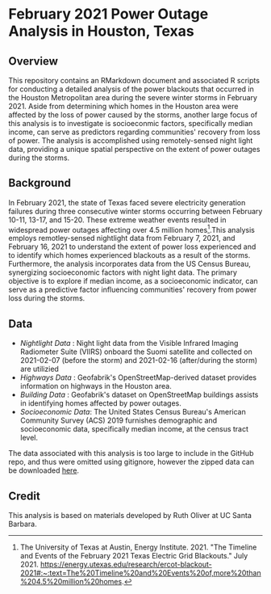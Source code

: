 # February 2021 Power Outage Analysis in Houston, Texas
## Overview
This repository contains an RMarkdown document and associated R scripts for conducting a detailed analysis of the power blackouts that occurred in the Houston Metropolitan area during the severe winter storms in February 2021. Aside from determining which homes in the Houston area were affected by the loss of power caused by the storms, another large focus of this analysis is to investigate is socioeconmic factors, specifically median income, can serve as predictors regarding communities' recovery from loss of power. The analysis is accomplished using remotely-sensed night light data, providing a unique spatial perspective on the extent of power outages during the storms.

## Background
In February 2021, the state of Texas faced severe electricity generation failures during three consecutive winter storms occurring between February 10-11, 13-17, and 15-20. These extreme weather events resulted in widespread power outages affecting over 4.5 million homes[^utexas].This analysis employs remotley-sensed nightlight data from February 7, 2021, and February 16, 2021 to understand the extent of power loss experienced and to identify which homes experienced blackouts as a result of the storms. Furthermore, the analysis incorporates data from the US Census Bureau, synergizing socioeconomic factors with night light data. The primary objective is to explore if median income, as a socioeconomic indicator, can serve as a predictive factor influencing communities' recovery from power loss during the storms.

## Data
- *Nightlight Data* : Night light data from the Visible Infrared Imaging Radiometer Suite (VIIRS) onboard the Suomi satellite and collected on 2021-02-07 (before the storm) and 2021-02-16 (after/during the storm) are utilizied
- *Highways Data* : Geofabrik's OpenStreetMap-derived dataset provides information on highways in the Houston area.
- *Building Data* : Geofabrik's dataset on OpenStreetMap buildings assists in identifying homes affected by power outages.
- *Socioeconomic Data*: The United States Census Bureau's American Community Survey (ACS) 2019 furnishes demographic and socioeconomic data, specifically median income, at the census tract level.

The data associated with this analysis is too large to include in the GitHub repo, and thus were omitted using gitignore, however the zipped data can be downloaded [here](https://drive.google.com/file/d/1bTk62xwOzBqWmmT791SbYbHxnCdjmBtw/view?usp=sharing).

## Credit
This analysis is based on materials developed by Ruth Oliver at UC Santa Barbara.

[^utexas]: The University of Texas at Austin, Energy Institute. 2021. "The Timeline and Events of the February 2021 Texas Electric Grid Blackouts." July 2021. https://energy.utexas.edu/research/ercot-blackout-2021#:~:text=The%20Timeline%20and%20Events%20of,more%20than%204.5%20million%20homes.
